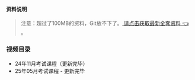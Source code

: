 #### 资料说明
> 注意：超过了100MB的资料，Git放不下了。[ 请点击获取最新全套资料 👈  ](https://91ke.cn/)。 


### 视频目录
- 24年11月考试课程（更新完毕）
- 25年05月考试课程 - 更新完毕
